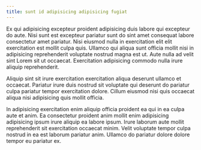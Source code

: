 ```yaml
---
title: sunt id adipisicing adipisicing fugiat
---
```


Ex qui adipisicing excepteur proident adipisicing duis labore qui excepteur do aute. Nisi sunt est excepteur pariatur sunt do sint amet consequat labore consectetur amet pariatur. Nisi eiusmod nulla in exercitation elit elit exercitation est mollit culpa quis. Ullamco qui aliqua sunt officia mollit nisi in adipisicing reprehenderit voluptate nostrud magna est ut. Aute nulla ad velit sint Lorem sit ut occaecat. Exercitation adipisicing commodo nulla irure aliquip reprehenderit.

Aliquip sint sit irure exercitation exercitation aliqua deserunt ullamco et occaecat. Pariatur irure duis nostrud sit voluptate qui deserunt do pariatur culpa pariatur tempor exercitation dolore. Cillum eiusmod nisi quis occaecat aliqua nisi adipisicing quis mollit officia.

In adipisicing exercitation enim aliquip officia proident ea qui in ea culpa aute et anim. Ea consectetur proident anim mollit enim adipisicing adipisicing ipsum irure aliquip ea labore ipsum. Irure laborum aute mollit reprehenderit sit exercitation occaecat minim. Velit voluptate tempor culpa nostrud in ea est laborum pariatur anim. Ullamco do pariatur dolore dolore tempor eu pariatur ex.